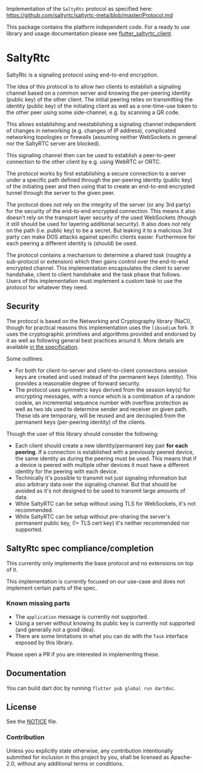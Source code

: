 Implementation of the `SaltyRtc` protocol as specified
here: https://github.com/saltyrtc/saltyrtc-meta/blob/master/Protocol.md

This package contains the platform independent code.
For a ready to use library and usage documentation please see [flutter_saltyrtc_client](../flutter_saltyrtc_client/README.md).

# SaltyRtc

SaltyRtc is a signaling protocol using end-to-end encryption.

The idea of this protocol is to allow *two* clients to establish a signaling channel
based on a common server and knowing the per-peering identity (public key) of the
other client. The initial peering relies on transmitting the identity (public key) of the
initiating client as well as a one-time-use token to the other peer using some side-channel,
e.g. by scanning a QR code.

This allows establishing and reestablishing a signaling channel independent of changes
in networking (e.g. changes of IP address), complicated networking topologies or firewalls
(assuming neither WebSockets in general nor the SaltyRTC server are blocked).

This signaling channel then can be used to establish a peer-to-peer connection to the
other client by e.g. using WebRTC or ORTC.

The protocol works by first establishing a secure connection to a server under a specific
path defined through the per-peering identity (public key) of the initiating peer and then
using that to create an end-to-end encrypted tunnel through the server to the given peer.

The protocol does *not* rely on the integrity of the server (or any 3rd party) for the security
of the end-to-end encrypted connection. This means it also doesn't rely on the transport layer
security of the used WebSockets (though it still should be used for layering additional security).
It also does *not* rely on the path (i.e. public key) to be a secret. But leaking it to a
malicious 3rd party can make DOS attacks against specific clients easier. Furthermore for
each peering a different identity is (should) be used.

The protocol contains a mechanism to determine a shared *task* (roughly a sub-protocol or extension)
which then gains control over the end-to-end encrypted channel. This implementation
encapsulates the client to server handshake, client to client handshake and the task phase that follows.
Users of this implementation must implement a custom task to use the protocol for
whatever they need.

## Security

The protocol is based on the Networking and Cryptography library (NaCl), though for practical
reasons this implementation uses the `libsodium` fork. It uses the cryptographic
primitives and algorithms provided and endorsed by it as well as following general best practices
around it. More details are available [in the specification](https://github.com/saltyrtc/saltyrtc-meta/blob/master/Protocol.md#security-mechanisms).

Some outlines:

- For both for client-to-server and client-to-client connections session keys are created and used instead of
  the permanent keys (identity). This provides a reasonable degree of forward security.
- The protocol uses symmetric keys derived from the session key(s) for encrypting messages, with a nonce which
  is a combination of a random cookie, an incremental sequence number with overflow protection as well
  as two ids used to determine sender and receiver on given path. These ids are temporary, will be reused and are decoupled from the permanent keys (per-peering identity) of the clients.


Though the user of this library should consider the following:

- Each client should create a new identity/permanent key pair **for each peering**. If a connection
  is established with a previously peered device, the same identity as during the peering must be used.
  This means that if a device is peered with multiple other devices it must have a different identity
  for the peering with each device.
- Technically it's possible to transmit not just signaling information but also arbitrary data over the signaling channel. But that should be avoided as it's not designed to be used to transmit large amounts of data.
- While SaltyRTC can be setup without using TLS for WebSockets, it's not recommended.
- While SaltyRTC can be setup without pre-sharing the server's permanent public key,
  (!= TLS cert key) it's neither recommended nor supported.

## SaltyRtc spec compliance/completion

This currently only implements the base protocol and no extensions
on top of it.

This implementation is currently focused on our use-case and
does not implement certain parts of the spec.

### Known missing parts

- The `application` message is currently not supported.
- Using a server without knowing its public key is
  currently not supported (and generally not a good idea).
- There are some limitations in what you can do with the
  `Task` interface exposed by this library.

Please open a PR if you are interested in implementing these.

## Documentation

You can build dart doc by running `flutter pub global run dartdoc`.

## License

See the [NOTICE](NOTICE) file.

### Contribution

Unless you explicitly state otherwise, any contribution intentionally submitted
for inclusion in this project by you, shall be licensed as Apache-2.0, without any additional
terms or conditions.
